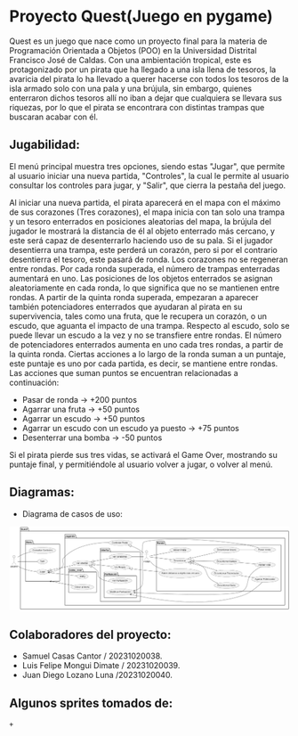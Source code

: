 # Proyecto Quest(Juego en pygame)
Quest es un juego que nace como un proyecto final para la materia de Programación Orientada a Objetos (POO) en la Universidad Distrital Francisco José de Caldas. Con una ambientación tropical, este es protagonizado por un pirata que ha llegado a una isla llena de tesoros, la avaricia del pirata lo ha llevado a querer hacerse con todos los tesoros de la isla armado solo con una pala y una brújula, sin embargo, quienes enterraron dichos tesoros allí no iban a dejar que cualquiera se llevara sus riquezas, por lo que el pirata se encontrara con distintas trampas que buscaran acabar con él.

## Jugabilidad:
El menú principal muestra tres opciones, siendo estas "Jugar", que permite al usuario iniciar una nueva partida, "Controles", la cual le permite al usuario consultar los controles para jugar, y "Salir", que cierra la pestaña del juego.

Al iniciar una nueva partida, el pirata aparecerá en el mapa con el máximo de sus corazones (Tres corazones), el mapa inicia con tan solo una trampa y un tesoro enterrados en posiciones aleatorias del mapa, la brújula del jugador le mostrará la distancia de él al objeto enterrado más cercano, y este será capaz de desenterrarlo haciendo uso de su pala. Si el jugador desentierra una trampa, este perderá un corazón, pero si por el contrario desentierra el tesoro, este pasará de ronda. Los corazones no se regeneran entre rondas. Por cada ronda superada, el número de trampas enterradas aumentará en uno. Las posiciones de los objetos enterrados se asignan aleatoriamente en cada ronda, lo que significa que no se mantienen entre rondas. A partir de la quinta ronda superada, empezaran a aparecer también potenciadores enterrados que ayudaran al pirata en su supervivencia, tales como una fruta, que le recupera un corazón, o un escudo, que aguanta el impacto de una trampa. Respecto al escudo, solo se puede llevar un escudo a la vez y no se transfiere entre rondas. El número de potenciadores enterrados aumenta en uno cada tres rondas, a partir de la quinta ronda. Ciertas acciones a lo largo de la ronda suman a un puntaje, este puntaje es uno por cada partida, es decir, se mantiene entre rondas. Las acciones que suman puntos se encuentran relacionadas a continuación:
+ Pasar de ronda -> +200 puntos 
+ Agarrar una fruta -> +50 puntos 
+ Agarrar un escudo -> +50 puntos 
+ Agarrar un escudo con un escudo ya puesto -> +75 puntos 
+ Desenterrar una bomba -> -50 puntos 

Si el pirata pierde sus tres vidas, se activará el Game Over, mostrando su puntaje final, y permitiéndole al usuario volver a jugar, o volver al menú.

## Diagramas:
- Diagrama de casos de uso:

![Casos de uso](out/diagramas/casos_de_uso/casos_de_uso.png)
## Colaboradores del proyecto:
+ Samuel Casas Cantor / 20231020038.
+ Luis Felipe Mongui Dimate / 20231020039.
+ Juan Diego Lozano Luna /20231020040.

## Algunos sprites tomados de:
    +